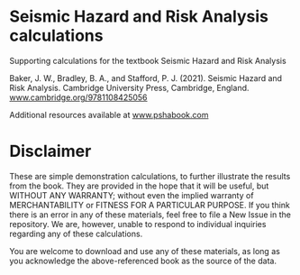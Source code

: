 # Seismic Hazard and Risk Analysis calculations
Supporting calculations for the textbook Seismic Hazard and Risk Analysis

Baker, J. W., Bradley, B. A., and Stafford, P. J. (2021). Seismic Hazard and Risk Analysis. Cambridge University Press, Cambridge, England. www.cambridge.org/9781108425056

Additional resources available at www.pshabook.com

# Disclaimer
These are simple demonstration calculations, to further illustrate the results from the book.
They are provided in the hope that it will be useful, but WITHOUT ANY WARRANTY; without even the implied warranty of MERCHANTABILITY or FITNESS FOR A PARTICULAR PURPOSE.
If you think there is an error in any of these materials, feel free to file a New Issue in the repository. We are, however, unable to respond to individual inquiries regarding any of these calculations.

You are welcome to download and use any of these materials, as long as you acknowledge the above-referenced book as the source of the data.



